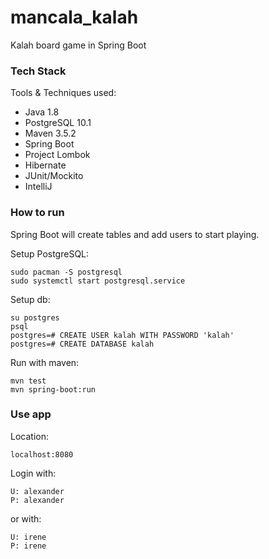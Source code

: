 # mancala_kalah

Kalah board game in Spring Boot

### Tech Stack
Tools & Techniques used:
* Java 1.8
* PostgreSQL 10.1
* Maven 3.5.2
* Spring Boot
* Project Lombok
* Hibernate
* JUnit/Mockito
* IntelliJ

### How to run
Spring Boot will create tables and add users to start playing. 

Setup PostgreSQL:

    sudo pacman -S postgresql
    sudo systemctl start postgresql.service

Setup db:

    su postgres
    psql
    postgres=# CREATE USER kalah WITH PASSWORD 'kalah'
    postgres=# CREATE DATABASE kalah
    
Run with maven:

    mvn test
    mvn spring-boot:run
    
### Use app
Location:

    localhost:8080
    
Login with:

    U: alexander
    P: alexander
    
or with:
    
    U: irene
    P: irene
    
    
